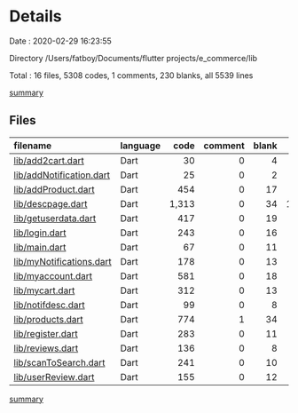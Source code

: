 # Details

Date : 2020-02-29 16:23:55

Directory /Users/fatboy/Documents/flutter projects/e_commerce/lib

Total : 16 files,  5308 codes, 1 comments, 230 blanks, all 5539 lines

[summary](results.md)

## Files
| filename | language | code | comment | blank | total |
| :--- | :--- | ---: | ---: | ---: | ---: |
| [lib/add2cart.dart](/lib/add2cart.dart) | Dart | 30 | 0 | 4 | 34 |
| [lib/addNotification.dart](/lib/addNotification.dart) | Dart | 25 | 0 | 2 | 27 |
| [lib/addProduct.dart](/lib/addProduct.dart) | Dart | 454 | 0 | 17 | 471 |
| [lib/descpage.dart](/lib/descpage.dart) | Dart | 1,313 | 0 | 34 | 1,347 |
| [lib/getuserdata.dart](/lib/getuserdata.dart) | Dart | 417 | 0 | 19 | 436 |
| [lib/login.dart](/lib/login.dart) | Dart | 243 | 0 | 16 | 259 |
| [lib/main.dart](/lib/main.dart) | Dart | 67 | 0 | 11 | 78 |
| [lib/myNotifications.dart](/lib/myNotifications.dart) | Dart | 178 | 0 | 13 | 191 |
| [lib/myaccount.dart](/lib/myaccount.dart) | Dart | 581 | 0 | 18 | 599 |
| [lib/mycart.dart](/lib/mycart.dart) | Dart | 312 | 0 | 13 | 325 |
| [lib/notifdesc.dart](/lib/notifdesc.dart) | Dart | 99 | 0 | 8 | 107 |
| [lib/products.dart](/lib/products.dart) | Dart | 774 | 1 | 34 | 809 |
| [lib/register.dart](/lib/register.dart) | Dart | 283 | 0 | 11 | 294 |
| [lib/reviews.dart](/lib/reviews.dart) | Dart | 136 | 0 | 8 | 144 |
| [lib/scanToSearch.dart](/lib/scanToSearch.dart) | Dart | 241 | 0 | 10 | 251 |
| [lib/userReview.dart](/lib/userReview.dart) | Dart | 155 | 0 | 12 | 167 |

[summary](results.md)